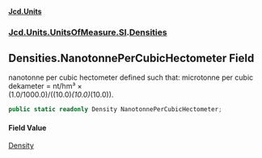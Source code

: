 #### [Jcd.Units](index.md 'index')
### [Jcd.Units.UnitsOfMeasure.SI](Jcd.Units.UnitsOfMeasure.SI.md 'Jcd.Units.UnitsOfMeasure.SI').[Densities](Densities.md 'Jcd.Units.UnitsOfMeasure.SI.Densities')

## Densities.NanotonnePerCubicHectometer Field

nanotonne per cubic hectometer defined such that: microtonne per cubic dekameter = nt/hm³ ×  
(1.0/1000.0)/((10.0)*(10.0)*(10.0)).

```csharp
public static readonly Density NanotonnePerCubicHectometer;
```

#### Field Value
[Density](Density.md 'Jcd.Units.UnitTypes.Density')